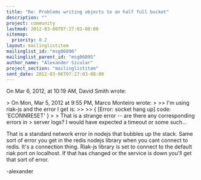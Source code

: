 ```yaml
---
title: "Re: Problems writing objects to an half full bucket"
description: ""
project: community
lastmod: 2012-03-06T07:27:03-08:00
sitemap:
  priority: 0.2
layout: mailinglistitem
mailinglist_id: "msg06896"
mailinglist_parent_id: "msg06895"
author_name: "Alexander Sicular"
project_section: "mailinglistitem"
sent_date: 2012-03-06T07:27:03-08:00
---
```


On Mar 6, 2012, at 10:19 AM, David Smith wrote:

&gt; On Mon, Mar 5, 2012 at 9:55 PM, Marco Monteiro  wrote:
&gt; 
&gt;&gt; I'm using riak-js and the error I get is:
&gt;&gt; 
&gt;&gt; { [Error: socket hang up] code: 'ECONNRESET' }
&gt; 
&gt; That is a strange error -- are there any corresponding errors in
&gt; server logs? I would have expected a timeout or some such...


That is a standard network error in nodejs that bubbles up the stack. Same sort 
of error you get in the redis nodejs library when you cant connect to redis. 
It's a connection thing. Riak-js library is set to connect to the default riak 
port on localhost. If that has changed or the service is down you'll get that 
sort of error.

-alexander
